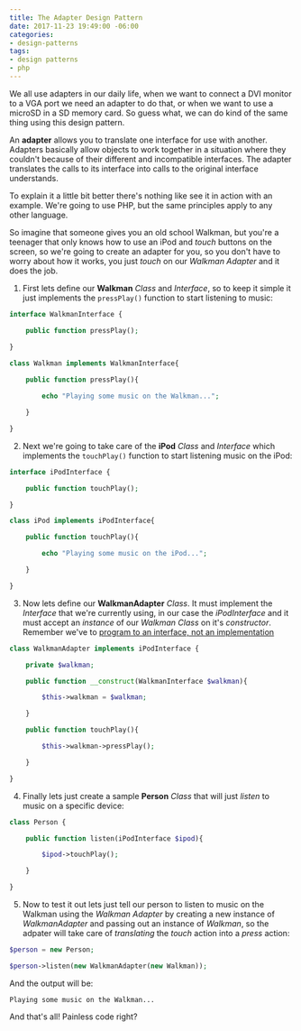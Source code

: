 ```yaml
---
title: The Adapter Design Pattern
date: 2017-11-23 19:49:00 -06:00
categories:
- design-patterns
tags:
- design patterns
- php
---
```


We all use adapters in our daily life, when we want to connect a DVI monitor to a VGA port we need an adapter to do that, or when we want to use a microSD in a SD memory card. So guess what, we can do kind of the same thing using this design pattern.

An **adapter** allows you to translate one interface for use with another. Adapters basically allow objects to work together in a situation where they couldn't because of their different and incompatible interfaces. The adapter translates the calls to its interface into calls to the original interface understands. 

To explain it a little bit better there's nothing like see it in action with an example. We're going to use PHP, but the same principles apply to any other language.

So imagine that someone gives you an old school Walkman, but you're a teenager that only knows how to use an iPod and *touch* buttons on the screen, so we're going to create an adapter for you, so you don't have to worry about how it works, you just *touch* on our *Walkman Adapter* and it does the job.

1. First lets define our **Walkman** *Class* and *Interface*, so to keep it simple it just implements the `pressPlay()` function to start listening to music:

```php
interface WalkmanInterface {

    public function pressPlay();

}

class Walkman implements WalkmanInterface{
    
    public function pressPlay(){

        echo "Playing some music on the Walkman...";

    }

}
```

2. Next we're going to take care of the **iPod** *Class* and *Interface* which implements the `touchPlay()` function to start listening music on the iPod:

```php
interface iPodInterface {

    public function touchPlay();

}

class iPod implements iPodInterface{

    public function touchPlay(){

        echo "Playing some music on the iPod...";

    }

}
```

3. Now lets define our **WalkmanAdapter** *Class*. It must implement the *Interface* that we're currently using, in our case the *iPodInterface* and it must accept an *instance* of our *Walkman Class* on it's *constructor*. Remember we've to [program to an interface, not an implementation](https://www.codeproject.com/Articles/702246/Program-to-Interface-not-Implementation-Beginners)

```php
class WalkmanAdapter implements iPodInterface {

    private $walkman;

    public function __construct(WalkmanInterface $walkman){

        $this->walkman = $walkman;

    }

    public function touchPlay(){

        $this->walkman->pressPlay();

    }

}
```

4. Finally lets just create a sample **Person** *Class* that will just *listen* to music on a specific device:

```php
class Person {

    public function listen(iPodInterface $ipod){

        $ipod->touchPlay();

    }

}
```

5. Now to test it out lets just tell our person to listen to music on the Walkman using the *Walkman Adapter* by creating a new instance of *WalkmanAdapter* and passing out an instance of *Walkman*, so the adpater will take care of *translating* the *touch* action into a *press* action:

```php
$person = new Person;

$person->listen(new WalkmanAdapter(new Walkman));
```

And the output will be:

```
Playing some music on the Walkman...
```

And that's all! Painless code right?